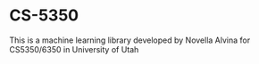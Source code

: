 # CS-5350
This is a machine learning library developed by Novella Alvina for CS5350/6350 in University of Utah
